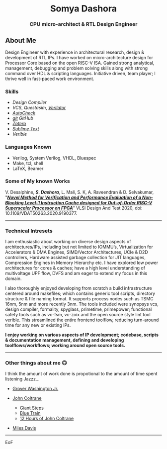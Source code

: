 
<h1 align='center'> Somya Dashora </h1>
<h3 align='center'> CPU micro-architect & RTL Design Engineer </h3>
<!-- <h4 align='center'> _[:computer:](https://www.linkedin.com/in/somya-dashora-7a395575/)_ </h4> -->



<!-- [Sublime Text is :heartpulse:](https://www.sublimetext.com/) -->

## About Me

Design Engineer with experience in architectural research, design & development
of RTL IPs. I have worked on micro-architecture design for Processor Core based
on the open RISC-V ISA. Gained strong analytical, management, debugging and
problem solving skills along with strong command over HDL & scripting languages.
Initiative driven, team player; I thrive well in fast-paced work environment.

### Skills

* _Design Compiler_
* _VCS_, _Questasim_, _[Verilator](https://www.veripool.org/wiki/verilatorVerilator)_
* _[AutoCheck](https://www.mentor.com/products/fv/questa-autocheck)_
* _[git](https://git-scm.com/)_ _GitHub_
* _[Zotero](https://www.zotero.org/)_
* _[Sublime Text](https://www.sublimetext.com/)_
* _Verible_
  
### Languages Known

* Verilog, System Verilog, VHDL, Bluespec
* Make, tcl, shell
* LaTeX, Beamer

### Some of My known Works

V. Desalphine, _**S. Dashora**_, L. Mali, S. K, A. Raveendran & D. Selvakumar,
"[**_Novel Method for Verification and Performance Evaluation of
a Non-Blocking Level-1 Instruction Cache designed for Out-of-Order
RISC-V Superscaler Processor on FPGA_**](https://ieeexplore.ieee.org/document/9190377)" VLSI Design And Test 2020,
doi: 10.1109/VDAT50263.2020.9190377.

---

### Technical Intresets

I am enthusiastic about working on diverse design aspects of architectures/IPs, including but not limited to IOMMU’s,
Virtualization for Accelerators & DMA Engines, SIMD/Vector Architectures, UCIe & D2D controllers, Hardware assisted garbage
collection for JIT languages, Compression Engines in Memory Hierarchy etc. I have explored low power architectures for cores
& caches; have a high level understanding of multivoltage UPF flow, DVFS and am eager to extend my focus in this domain.

I also thoroughly enjoyed developing from scratch a build infrastructure centered around makefiles; which contains
generic tool scripts, directory structure & file naming format. It supports process nodes such as TSMC 16nm, 5nm and
more recently 3nm. The tools included were synopsys vcs, design compiler, formality, spyglass, primetime, primepower;
functional safety tools such as vc-fsm, vc-zoix and the open source style lint tool verible. This streamlined the entire
frontend toolflow, reducing turn-around time for any new or existing IPs.

**I enjoy working on various aspects of IP development; codebase, scripts & documentation management, defining and
developing toolflows/workflows; working around open source tools.**


---


### Other things about me :upside_down_face:

I think the amount of work done is propotional to the amount of time spent listening Jazzz...

* [Grover Washington Jr.](https://www.youtube.com/watch?v=RTEuTJU01QA&list=PLRcVhl4cKJmoUtjUgZybn4lVMOTZ21TPg&index=1)

* [John Coltrane](https://www.youtube.com/watch?v=UlFNy9iWrpE&list=PLRcVhl4cKJmoUtjUgZybn4lVMOTZ21TPg&index=2)
     * [Giant Steps](https://www.youtube.com/watch?v=xy_fxxj1mMY&list=PLRcVhl4cKJmoUtjUgZybn4lVMOTZ21TPg&index=5)
	 * [Blue Train](https://www.youtube.com/watch?v=fEqrnR7_yT8&list=PLRcVhl4cKJmoUtjUgZybn4lVMOTZ21TPg&index=6)
	 * [12 Hours of John Coltrane](https://www.youtube.com/watch?v=TuogFx7ADRs&list=PLRcVhl4cKJmoUtjUgZybn4lVMOTZ21TPg&index=77)

* [Miles Davis](https://www.youtube.com/watch?v=lKoybkBF9Ik&list=PLRcVhl4cKJmoUtjUgZybn4lVMOTZ21TPg&index=22)

---

EoF

<!--
**somyadashora/somyadashora** is a ✨ _special_ ✨ repository because its `README.md` (this file) appears on your GitHub profile.

Here are some ideas to get you started:

- 🔭 I’m currently working on ...
- 🌱 I’m currently learning ...
- 👯 I’m looking to collaborate on ...
- 🤔 I’m looking for help with ...
- 💬 Ask me about ...
- 📫 How to reach me: ...
- 😄 Pronouns: ...
- ⚡ Fun fact: ...
-->

